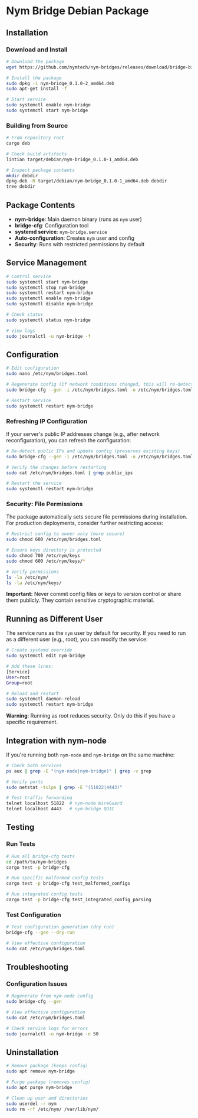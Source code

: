 # Nym Bridge Debian Package

## Installation

### Download and Install

```sh
# Download the package
wget https://github.com/nymtech/nym-bridges/releases/download/bridge-binaries-v0.1.2/nym-bridge_0.1.0-2_amd64.deb

# Install the package
sudo dpkg -i nym-bridge_0.1.0-2_amd64.deb
sudo apt-get install -f

# Start service
sudo systemctl enable nym-bridge
sudo systemctl start nym-bridge
```

### Building from Source

```sh
# From repository root
cargo deb

# Check build artifacts
lintian target/debian/nym-bridge_0.1.0-1_amd64.deb

# Inspect package contents
mkdir debdir
dpkg-deb -R target/debian/nym-bridge_0.1.0-1_amd64.deb debdir
tree debdir
```

## Package Contents

- **nym-bridge**: Main daemon binary (runs as `nym` user)
- **bridge-cfg**: Configuration tool  
- **systemd service**: `nym-bridge.service`
- **Auto-configuration**: Creates `nym` user and config
- **Security**: Runs with restricted permissions by default

## Service Management

```sh
# Control service
sudo systemctl start nym-bridge
sudo systemctl stop nym-bridge
sudo systemctl restart nym-bridge
sudo systemctl enable nym-bridge
sudo systemctl disable nym-bridge

# Check status
sudo systemctl status nym-bridge

# View logs
sudo journalctl -u nym-bridge -f
```

## Configuration

```sh
# Edit configuration
sudo nano /etc/nym/bridges.toml

# Regenerate config (if network conditions changed, this will re-detect IPs)
sudo bridge-cfg --gen -i /etc/nym/bridges.toml -o /etc/nym/bridges.toml

# Restart service
sudo systemctl restart nym-bridge
```

### Refreshing IP Configuration

If your server's public IP addresses change (e.g., after network reconfiguration), you can refresh the configuration:

```sh
# Re-detect public IPs and update config (preserves existing keys)
sudo bridge-cfg --gen -i /etc/nym/bridges.toml -o /etc/nym/bridges.toml

# Verify the changes before restarting
sudo cat /etc/nym/bridges.toml | grep public_ips

# Restart the service
sudo systemctl restart nym-bridge
```

### Security: File Permissions

The package automatically sets secure file permissions during installation. For production deployments, consider further restricting access:

```sh
# Restrict config to owner only (more secure)
sudo chmod 600 /etc/nym/bridges.toml

# Ensure keys directory is protected
sudo chmod 700 /etc/nym/keys
sudo chmod 600 /etc/nym/keys/*

# Verify permissions
ls -la /etc/nym/
ls -la /etc/nym/keys/
```

**Important:** Never commit config files or keys to version control or share them publicly. They contain sensitive cryptographic material.

## Running as Different User

The service runs as the `nym` user by default for security. If you need to run as a different user (e.g., root), you can modify the service:

```sh
# Create systemd override
sudo systemctl edit nym-bridge

# Add these lines:
[Service]
User=root
Group=root

# Reload and restart
sudo systemctl daemon-reload
sudo systemctl restart nym-bridge
```

**Warning**: Running as root reduces security. Only do this if you have a specific requirement.

## Integration with nym-node

If you're running both `nym-node` and `nym-bridge` on the same machine:

```sh
# Check both services
ps aux | grep -E "(nym-node|nym-bridge)" | grep -v grep

# Verify ports
sudo netstat -tulpn | grep -E "(51822|4443)"

# Test traffic forwarding
telnet localhost 51822  # nym-node WireGuard
telnet localhost 4443   # nym-bridge QUIC
```

## Testing

### Run Tests

```sh
# Run all bridge-cfg tests
cd /path/to/nym-bridges
cargo test -p bridge-cfg

# Run specific malformed config tests
cargo test -p bridge-cfg test_malformed_configs

# Run integrated config tests
cargo test -p bridge-cfg test_integrated_config_parsing
```

### Test Configuration

```sh
# Test configuration generation (dry run)
bridge-cfg --gen --dry-run

# View effective configuration
sudo cat /etc/nym/bridges.toml
```

## Troubleshooting

### Configuration Issues

```sh
# Regenerate from nym-node config
sudo bridge-cfg --gen

# View effective configuration
sudo cat /etc/nym/bridges.toml

# Check service logs for errors
sudo journalctl -u nym-bridge -n 50
```

## Uninstallation

```sh
# Remove package (keeps config)
sudo apt remove nym-bridge

# Purge package (removes config)
sudo apt purge nym-bridge

# Clean up user and directories
sudo userdel -r nym
sudo rm -rf /etc/nym/ /var/lib/nym/
```
